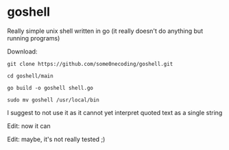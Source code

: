 # goshell
Really simple unix shell written in go (it really doesn't do anything but running programs)

Download:
```
git clone https://github.com/some0necoding/goshell.git

cd goshell/main

go build -o goshell shell.go

sudo mv goshell /usr/local/bin
```
I suggest to not use it as it cannot yet interpret quoted text as a single string

Edit: now it can

Edit: maybe, it's not really tested ;)
